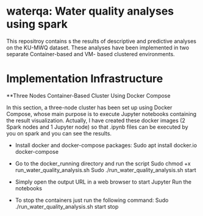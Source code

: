 # waterqa: Water quality analyses using spark

This repositroy contains s the results of descriptive and predictive analyses on the KU-MWQ
dataset. These analyses have been implemented in two separate Container-based and VM-
based clustered environments.

# Implementation Infrastructure
**Three Nodes Container-Based Cluster Using Docker Compose 

In this section, a three-node cluster has been set up using Docker Compose, whose main
purpose is to execute Jupyter notebooks containing the result visualization.
Actually, I have created these docker images (2 Spark nodes and 1 Jupyter node) so that .ipynb
files can be executed by you on spark and you can see the results.

- Install docker and docker-compose packages:
Sudo apt install docker.io docker-compose

- Go to the docker_running directory and run the script
Sudo chmod +x run_water_quality_analysis.sh
Sudo ./run_water_quality_analysis.sh start

- Simply open the output URL in a web browser to start Jupyter
Run the notebooks

- To stop the containers just run the following command:
Sudo ./run_water_quality_analysis.sh start stop
